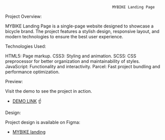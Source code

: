                                                     MYBIKE Landing Page

Project Overview:

MYBIKE Landing Page is a single-page website designed to showcase a bicycle brand. The project features a stylish design, responsive layout, and modern technologies to ensure the best user experience.


Technologies Used:

HTML5: Page markup.
CSS3: Styling and animation.
SCSS: CSS preprocessor for better organization and maintainability of styles.
JavaScript: Functionality and interactivity.
Parcel: Fast project bundling and performance optimization.


Preview:

Visit the demo to see the project in action.
- [DEMO LINK](https://RuslanHnatyshyn.github.io/layout_landing-page/)
                        ☝️


Design:

Project design is available on Figma:
- [MYBIKE landing](https://www.figma.com/file/NZQAIydtHo5QkINyGLHNcq/BIKE-New-Version?node-id=0%3A1)
